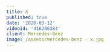 ```yaml
---
title: X
published: true
date: '2020-03-12'
videoid: '416286384'
client: Mercedes-Benz
image: /assets/mercedes-benz - x.jpg
---
```


